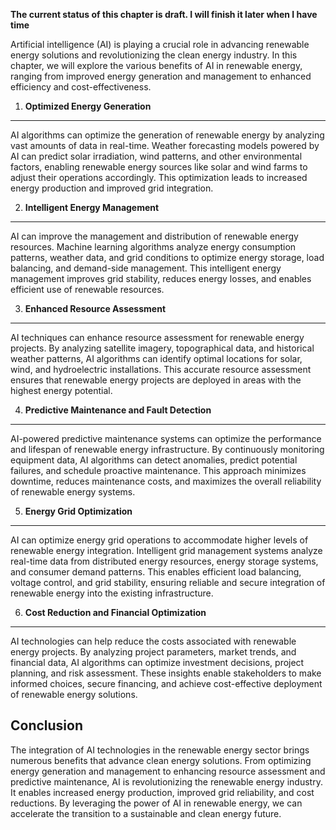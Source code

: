 **The current status of this chapter is draft. I will finish it later when I have time**

Artificial intelligence (AI) is playing a crucial role in advancing renewable energy solutions and revolutionizing the clean energy industry. In this chapter, we will explore the various benefits of AI in renewable energy, ranging from improved energy generation and management to enhanced efficiency and cost-effectiveness.

1. **Optimized Energy Generation**
----------------------------------

AI algorithms can optimize the generation of renewable energy by analyzing vast amounts of data in real-time. Weather forecasting models powered by AI can predict solar irradiation, wind patterns, and other environmental factors, enabling renewable energy sources like solar and wind farms to adjust their operations accordingly. This optimization leads to increased energy production and improved grid integration.

2. **Intelligent Energy Management**
------------------------------------

AI can improve the management and distribution of renewable energy resources. Machine learning algorithms analyze energy consumption patterns, weather data, and grid conditions to optimize energy storage, load balancing, and demand-side management. This intelligent energy management improves grid stability, reduces energy losses, and enables efficient use of renewable resources.

3. **Enhanced Resource Assessment**
-----------------------------------

AI techniques can enhance resource assessment for renewable energy projects. By analyzing satellite imagery, topographical data, and historical weather patterns, AI algorithms can identify optimal locations for solar, wind, and hydroelectric installations. This accurate resource assessment ensures that renewable energy projects are deployed in areas with the highest energy potential.

4. **Predictive Maintenance and Fault Detection**
-------------------------------------------------

AI-powered predictive maintenance systems can optimize the performance and lifespan of renewable energy infrastructure. By continuously monitoring equipment data, AI algorithms can detect anomalies, predict potential failures, and schedule proactive maintenance. This approach minimizes downtime, reduces maintenance costs, and maximizes the overall reliability of renewable energy systems.

5. **Energy Grid Optimization**
-------------------------------

AI can optimize energy grid operations to accommodate higher levels of renewable energy integration. Intelligent grid management systems analyze real-time data from distributed energy resources, energy storage systems, and consumer demand patterns. This enables efficient load balancing, voltage control, and grid stability, ensuring reliable and secure integration of renewable energy into the existing infrastructure.

6. **Cost Reduction and Financial Optimization**
------------------------------------------------

AI technologies can help reduce the costs associated with renewable energy projects. By analyzing project parameters, market trends, and financial data, AI algorithms can optimize investment decisions, project planning, and risk assessment. These insights enable stakeholders to make informed choices, secure financing, and achieve cost-effective deployment of renewable energy solutions.

Conclusion
----------

The integration of AI technologies in the renewable energy sector brings numerous benefits that advance clean energy solutions. From optimizing energy generation and management to enhancing resource assessment and predictive maintenance, AI is revolutionizing the renewable energy industry. It enables increased energy production, improved grid reliability, and cost reductions. By leveraging the power of AI in renewable energy, we can accelerate the transition to a sustainable and clean energy future.
